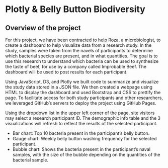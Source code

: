 # Plotly & Belly Button Biodiversity

## Overview of the project

For this project, we have been contracted to help Roza, a microbiologist, to create a dashboard to help visualize data from a research study. In the study, samples were taken from the navels of participants to determine which bacterial species are present, and in what quantities. The goal is to use this research to understand which bacteria can be used to synthesize the taste of beef, for use by a company called Improbable Beef. The dashboard will be used to post results for each participant.  

Using JavaScript, D3, and Plotly we built code to summarize and visualize the study data stored in a JSON file. We then created a webpage using HTML to display the dashboard and used Bootstrap and CSS to prettify the page. To facilitate access for both study participants and other researchers, we leveraged GitHub’s servers to deploy the project using GitHub Pages.  

Using the dropdown list in the upper left corner of the page, site visitors may select a research participant ID. The demographic info table and the 3 visualizations will refresh to reflect the results of the selected participant.  

- Bar chart: Top 10 bacteria present in the participant’s belly button.  
- Gauge chart: Weekly belly button washing frequency for the selected participant.  
- Bubble chart: Shows the bacteria present in the participant’s naval samples, with the size of the bubble depending on the quantities of the bacterial sample.
